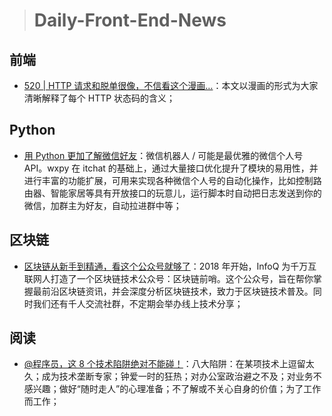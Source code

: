 > # Daily-Front-End-News

## 前端

- [520 | HTTP 请求和脱单很像，不信看这个漫画…](http://t.cn/RBUqosY)：本文以漫画的形式为大家清晰解释了每个 HTTP 状态码的含义；

## Python

- [用 Python 更加了解微信好友](http://t.cn/RBLwzea)：微信机器人 / 可能是最优雅的微信个人号 API。wxpy 在 itchat 的基础上，通过大量接口优化提升了模块的易用性，并进行丰富的功能扩展，可用来实现各种微信个人号的自动化操作，比如控制路由器、智能家居等具有开放接口的玩意儿，运行脚本时自动把日志发送到你的微信，加群主为好友，自动拉进群中等；

## 区块链

- [区块链从新手到精通，看这个公众号就够了](http://t.cn/RBIcHVW)：2018 年开始，InfoQ 为千万互联网人打造了一个区块链技术公众号：区块链前哨。这个公众号，旨在帮你掌握最前沿区块链资讯，并会深度分析区块链技术，致力于区块链技术普及。同时我们还有千人交流社群，不定期会举办线上技术分享；

## 阅读

- [@程序员，这 8 个技术陷阱绝对不能碰！](http://t.cn/RBABocX)：八大陷阱：在某项技术上逗留太久；成为技术垄断专家；钟爱一时的狂热；对办公室政治避之不及；对业务不感兴趣；做好“随时走人”的心理准备；不了解或不关心自身的价值；为了工作而工作；
